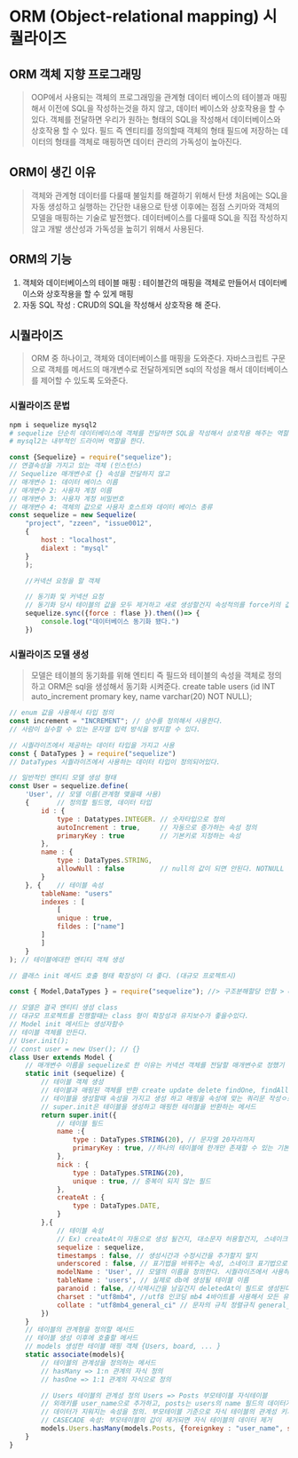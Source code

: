# ORM (Object-relational mapping) 시퀄라이즈

## ORM 객체 지향 프로그래밍
> OOP에서 사용되는 객체의 프로그래밍을  관계형 데이터 베이스의 테이블과 매핑해서 이전에 SQL을 작성하는것을 하지 않고, 데이터 베이스와 상호작용을 할 수 있다.
> 객체를 전달하면 우리가 원하는 형태의 SQL을 작성해서 데이터베이스와 상호작용 할 수 있다.
> 필드 즉 엔티티를 정의할때 객체의 형태 필드에 저장하는 데이터의 형태를 객체로 매핑하면 데이터 관리의 가독성이 높아진다.

## ORM이 생긴 이유
> 객체와 관계형 데이터를 다룰때 불일치를 해결하기 위해서 탄생
> 처음에는 SQL을 자동 생성하고 실행하는 간단한 내용으로 탄생 
> 이후에는 점점 스키마와 객체의 모델을 매핑하는 기술로 발전했다.
> 데이터베이스를 다룰때 SQL을 직접 작성하지 않고 개발 생산성과 가독성을 높히기 위해서 사용된다.

## ORM의 기능
1. 객체와 데이터베이스의 테이블 매핑 : 테이블간의 매핑을 객체로 만들어서 데이터베이스와 상호작용을 할 수 있게 매핑
2. 자동 SQL 작성 : CRUD의 SQL을 작성해서 상호작용 해 준다.

## 시퀄라이즈
> ORM 중 하나이고, 객체와 데이터베이스를 매핑을 도와준다.
> 자바스크립트 구문으로 객체를 메서드의 매개변수로 전달하게되면 sql의 작성을 해서 데이터베이스를 제어할 수 있도록 도와준다.

### 시퀄라이즈 문법
```sh
npm i sequelize mysql2 
# sequelize 단순히 데이터베이스에 객체를 전달하면 SQL을 작성해서 상호작용 해주는 역할을 해주는거고
# mysql2는 내부적인 드라이버 역할을 한다. 
```

```js
const {Sequelize} = require("sequelize");
// 연결속성을 가지고 있는 객체 (인스턴스)
// Sequelize 매개변수로 {} 속성을 전달하지 않고
// 매개변수 1: 데이터 베이스 이름
// 매개변수 2: 사용자 계정 이름
// 매개변수 3: 사용자 계정 비밀번호
// 매개변수 4: 객체의 값으로 사용자 호스트와 데이터 베이스 종류
const sequelize = new Sequelize(
    "project", "zzeen", "issue0012",
    {
        host : "localhost",
        dialext : "mysql"
    }
    );

    //커넥션 요청을 할 객체 

    // 동기화 및 커넥션 요청
    // 동기화 당시 테이블의 값을 모두 제거하고 새로 생성할건지 속성적의를 force키의 값으로 전달. true가 초기화 삭제 false 초기화 x
    sequelize.sync({force : flase }).then(()=> {
        console.log("데이터베이스 동기화 됐다.")
    })
```

### 시퀄라이즈 모델 생성
> 모델은 테이블의 동기화를 위해 엔티티 즉 필드와 테이블의 속성을 객체로 정의하고 
> ORM은 sql을 생성해서 동기화 시켜준다. 
> create table users (id INT auto_increment promary key, name varchar(20) NOT NULL);

```js
// enum 값을 사용해서 타입 정의
const increment = "INCREMENT"; // 상수를 정의해서 사용한다.
// 사람이 실수할 수 있는 문자열 입력 방식을 방지할 수 있다.

// 시퀄라이즈에서 제공하는 데이터 타입을 가지고 사용
const { DataTypes } = require("sequelize")
// DataTypes 시퀄라이즈에서 사용하는 데이터 타입이 정의되어있다.

// 일반적인 엔티티 모델 생성 형태
const User = sequelize.define(
    'User', // 모델 이름(관계형 맺을때 사용)
    {       // 정의할 필드명, 데이터 타입
        id : {
            type : Datatypes.INTEGER. // 숫자타입으로 정의
            autoIncrement : true,     // 자동으로 증가하는 속성 정의
            primaryKey : true         // 기본키로 지정하는 속성
        },
        name : {
            type : DataTypes.STRING,
            allowNull : false         // null의 값이 되면 안된다. NOTNULL
        }
    }, {    // 테이블 속성
        tableName: "users"
        indexes : [
            [
            unique : true,
            fildes : ["name"]
        ]
        ] 
    }
); // 테이블에대한 엔티티 객체 생성

// 클래스 init 메서드 호출 형태 확장성이 더 좋다. (대규모 프로젝트시)

const { Model,DataTypes } = require("sequelize"); //> 구조분해할당 안함 > exports된 모든것을 가져와서 상속시킬거임

// 모델은 결국 엔티티 생성 class
// 대규모 프로젝트를 진행할때는 class 형이 확장성과 유지보수가 좋을수있다.
// Model init 메서드는 생성자함수
// 테이블 객체를 만든다.
// User.init();
// const user = new User(); // {}
class User extends Model {
    // 매개변수 이름을 sequelize로 한 이유는 커넥션 객체를 전달할 매개변수로 정했기 때문에
    static init (sequelize) {
        // 테이블 객체 생성
        // 테이블과 매핑된 객체를 반환 create update delete findOne, findAll
        // 테이블을 생성할때 속성을 가지고 생성 하고 매핑을 속성에 맞는 쿼리문 작성ㅇ르 할 수 있는 메서드가 포함되어있는 객체 반환
        // super.init은 테이블을 생성하고 매핑한 테이블을 반환하는 메서드
        return super.init({
            // 테이블 필드
            name :{
                type : DataTypes.STRING(20), // 문자열 20자리까지
                primaryKey : true, //하나의 테이블에 한개만 존재할 수 있는 기본키
            },
            nick : {
                type : DataTypes.STRING(20), 
                unique : true, // 중복이 되지 않는 필드
            },
            createAt : {
                type : DataTypes.DATE,
            }
        },{
            // 테이블 속성
            // Ex) createAt이 자동으로 생성 될건지, 대소문자 허용할건지, 스네이크 표현을 쓸건지, 인코딩 방식 등등
            sequelize : sequelize,
            timestamps : false, // 생성시간과 수정시간을 추가할지 말지  
            underscored : false, // 표기법을 바꿔주는 속성, 스네이크 표기법으로 사용할건지 (현재는 카멜)
            modelName : 'User', // 모델의 이름을 정의한다. 시퀄라이즈에서 사용하는 모델의 이름 JOIN으로 호출할때나 관계형 표현할때
            tableName : 'users', // 실제로 db에 생성될 테이블 이름
            paranoid : false, //삭제시간을 남길건지 deletedAt이 필드로 생성된다. 삭제시간을 남기고 로그를 기록할때
            charset : "utf8mb4", //utf8 인코딩 mb4 4바이트를 사용해서 모든 유니코드 문자를 저장할 수 있는 인코딩 방식
            collate : "utf8mb4_general_ci" // 문자의 규칙 정렬규칙 general_ci 대소문자 구분없이 문자를 정렬하는 규칙을 정한것
        })
    }
    // 테이블의 관계형을 정의할 메서드
    // 테이블 생성 이후에 호출할 메서드
    // models 생성한 테이블 매핑 객체 {Users, board, ... }
    static associate(models){
        // 테이블의 관계성을 정의하는 메서드
        // hasMany => 1:n 관계의 자식 정의
        // hasOne => 1:1 관계의 자식으로 정의

        // Users 테이블의 관계성 정의 Users => Posts 부모테이블 자식테이블
        // 외래키를 user_name으로 추가하고, posts는 users의 name 필드의 데이터가 있으면 데이터를 추가할수있다.
        // 데이터가 지워지는 속성을 정의. 부모테이블 기준으로 자식 테이블의 관계성 키가 기본키가 포함되면 연관성으로 자식테이블도 제거. 자동으로 제거됨 on delete casecade 
        // CASECADE 속성: 부모테이블의 갑이 제거되면 자식 테이블의 데이터 제거 
        models.Users.hasMany(models.Posts, {foreignkey : "user_name", sorceKey : "name", onDelete : "CASECADE"})
    }
}

```
